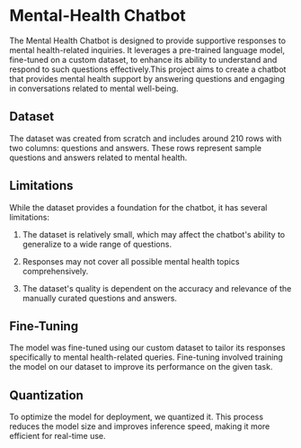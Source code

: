 
# Mental-Health Chatbot

The Mental Health Chatbot is designed to provide supportive responses to mental health-related inquiries. It leverages a pre-trained language model, fine-tuned on a custom dataset, to enhance its ability to understand and respond to such questions effectively.This project aims to create a chatbot that provides mental health support by answering questions and engaging in conversations related to mental well-being.


## Dataset
The dataset was created from scratch and includes around 210 rows with two columns: questions and answers. These rows represent sample questions and answers related to mental health.

## Limitations
While the dataset provides a foundation for the chatbot, it has several limitations:

 1. The dataset is relatively small, which may affect the chatbot's ability to generalize to a wide range of questions.

 2. Responses may not cover all possible mental health topics comprehensively.

 3. The dataset's quality is dependent on the accuracy and relevance of the manually curated questions and answers.

## Fine-Tuning
The model was fine-tuned using our custom dataset to tailor its responses specifically to mental health-related queries. Fine-tuning involved training the model on our dataset to improve its performance on the given task.

## Quantization
To optimize the model for deployment, we quantized it. This process reduces the model size and improves inference speed, making it more efficient for real-time use.